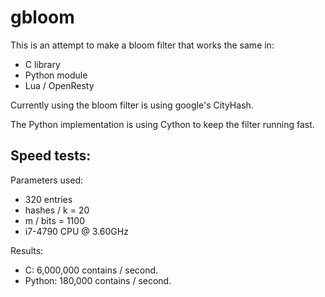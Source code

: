 # gbloom
This is an attempt to make a bloom filter that works the same in:  
* C library
* Python module
* Lua / OpenResty
  
Currently using the bloom filter is using google's CityHash.  
  
The Python implementation is using Cython to keep the filter running fast.

## Speed tests:  
  
Parameters used:  
* 320 entries  
* hashes / k = 20  
* m / bits = 1100  
* i7-4790 CPU @ 3.60GHz  
  
Results:  
* C: 6,000,000 contains / second.
* Python: 180,000 contains / second.
